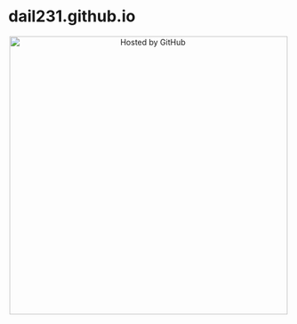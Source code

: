 # dail231.github.io
<!-- copyright (i7) --><div align="center"><a href="https://github.com/JustForEducate" title="Привет как дела"><img style="margin:0;padding:0;border:0;" alt="Hosted by GitHub"src=https://catherineasquithgallery.com/uploads/posts/2021-03/1614550105_12-p-memi-na-belom-fone-13.pngwidth="750" height="500" title="Hosted by GitHub" /></a><br /></div><!-- /copyright -->                                                                                                                                                                                                                         
